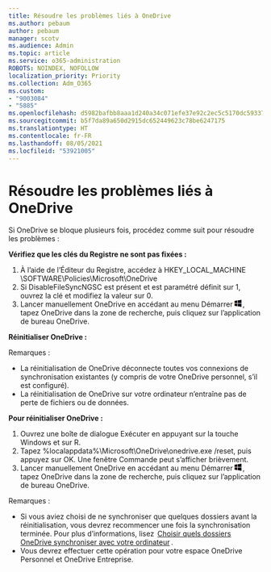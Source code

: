 ```yaml
---
title: Résoudre les problèmes liés à OneDrive
ms.author: pebaum
author: pebaum
manager: scotv
ms.audience: Admin
ms.topic: article
ms.service: o365-administration
ROBOTS: NOINDEX, NOFOLLOW
localization_priority: Priority
ms.collection: Adm_O365
ms.custom:
- "9003084"
- "5885"
ms.openlocfilehash: d5982bafbb8aaa1d240a34c071efe37e92c2ec5c5170dc59337df9a5435e22e1
ms.sourcegitcommit: b5f7da89a650d2915dc652449623c78be6247175
ms.translationtype: HT
ms.contentlocale: fr-FR
ms.lasthandoff: 08/05/2021
ms.locfileid: "53921005"
---
```

# <a name="troubleshoot-onedrive-crashes"></a>Résoudre les problèmes liés à OneDrive

Si OneDrive se bloque plusieurs fois, procédez comme suit pour résoudre les problèmes :

**Vérifiez que les clés du Registre ne sont pas fixées :**

1. À l’aide de l’Éditeur du Registre, accédez à HKEY_LOCAL_MACHINE \SOFTWARE\Policies\Microsoft\OneDrive
2. Si DisableFileSyncNGSC est présent et est paramétré définit sur 1, ouvrez la clé et modifiez la valeur sur 0.
3. Lancer manuellement OneDrive en accédant au menu Démarrer ![Appuyez sur la touche Windows](data:image/png;base64,iVBORw0KGgoAAAANSUhEUgAAABEAAAAOCAYAAADJ7fe0AAAAAXNSR0IArs4c6QAAAARnQU1BAACxjwv8YQUAAAAJcEhZcwAADsQAAA7EAZUrDhsAAADxSURBVDhPY/wPBAx4wR+Gd6/fM7x9/ZTh9ZuXDGdPnWE4tH0rw/UHDxlaVp9kCDCSYWABKfv35wfD+/cfGV4+fcLw5uVjhlOXzzFsX/qWYebmZAZPWWOGO2DD8ACQS9Y3e4Bcg4Y9/t94fPa/CoY4Aq8/+xik/T8TkEMxGDyGgANWwSqeobvbGSyAADIM3BwCDKXd3QyfoCLoQEGAA0xTxSWjsYMJwLHjkruU4UXSJ4YnT54x3Dh/luHmjfMMmw9wMjCDlRAGBDPgjy8fGT5//8rw9P4Thge3zzNcvXmDYevmfQzXb1xlmH/0ATADyjAAAKdWkD3ZSwNeAAAAAElFTkSuQmCC), tapez OneDrive dans la zone de recherche, puis cliquez sur l’application de bureau OneDrive.

**Réinitialiser OneDrive :**

Remarques :

- La réinitialisation de OneDrive déconnecte toutes vos connexions de synchronisation existantes (y compris de votre OneDrive personnel, s’il est configuré).
- La réinitialisation de OneDrive sur votre ordinateur n’entraîne pas de perte de fichiers ou de données.

**Pour réinitialiser OneDrive :**

1. Ouvrez une boîte de dialogue Exécuter en appuyant sur la touche Windows et sur R.
2. Tapez %localappdata%\Microsoft\OneDrive\onedrive.exe /reset, puis appuyez sur OK. Une fenêtre Commande peut s’afficher brièvement.
3. Lancer manuellement OneDrive en accédant au menu Démarrer ![Appuyez sur la touche Windows](data:image/png;base64,iVBORw0KGgoAAAANSUhEUgAAABEAAAAOCAYAAADJ7fe0AAAAAXNSR0IArs4c6QAAAARnQU1BAACxjwv8YQUAAAAJcEhZcwAADsQAAA7EAZUrDhsAAADxSURBVDhPY/wPBAx4wR+Gd6/fM7x9/ZTh9ZuXDGdPnWE4tH0rw/UHDxlaVp9kCDCSYWABKfv35wfD+/cfGV4+fcLw5uVjhlOXzzFsX/qWYebmZAZPWWOGO2DD8ACQS9Y3e4Bcg4Y9/t94fPa/CoY4Aq8/+xik/T8TkEMxGDyGgANWwSqeobvbGSyAADIM3BwCDKXd3QyfoCLoQEGAA0xTxSWjsYMJwLHjkruU4UXSJ4YnT54x3Dh/luHmjfMMmw9wMjCDlRAGBDPgjy8fGT5//8rw9P4Thge3zzNcvXmDYevmfQzXb1xlmH/0ATADyjAAAKdWkD3ZSwNeAAAAAElFTkSuQmCC), tapez OneDrive dans la zone de recherche, puis cliquez sur l’application de bureau OneDrive.

Remarques :

- Si vous aviez choisi de ne synchroniser que quelques dossiers avant la réinitialisation, vous devrez recommencer une fois la synchronisation terminée. Pour plus d’informations, lisez  [Choisir quels dossiers OneDrive synchroniser avec votre ordinateur](https://support.office.com/article/98b8b011-8b94-419b-aa95-a14ff2415e85) .
- Vous devrez effectuer cette opération pour votre espace OneDrive Personnel et OneDrive Entreprise.
